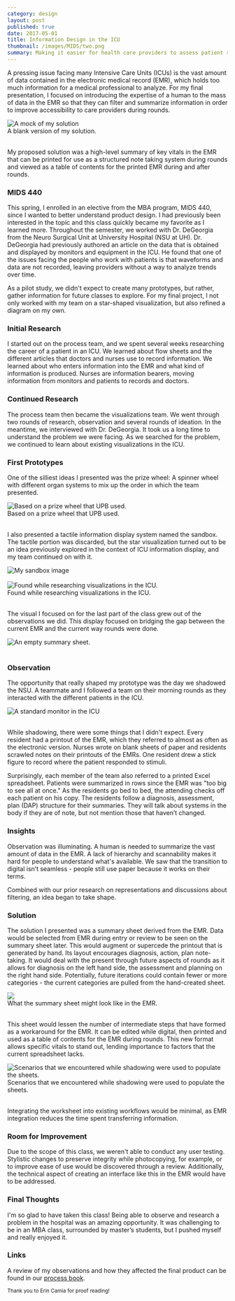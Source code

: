 ```yaml
---
category: design
layout: post
published: true
date: 2017-05-01
title: Information Design in the ICU
thumbnail: /images/MIDS/two.png
summary: Making it easier for health care providers to assess patient status using EMR data.
---
```

A pressing issue facing many Intensive Care Units (ICUs) is the vast amount of data contained in the electronic medical record (EMR), which holds too much information for a medical professional to analyze. For my final presentation, I focused on introducing the expertise of a human to the mass of data in the EMR so that they can filter and summarize information in order to improve accessibility to care providers during rounds.

<div class = "post-image">
<img alt ="A mock of my solution" src="/images/MIDS/printed.jpg"> <br/>
A blank version of my solution.
</div>
<br/>

My proposed solution was a high-level summary of key vitals in the EMR that can be printed for use as a structured note taking system during rounds and viewed as a table of contents for the printed EMR during and after rounds.

### MIDS 440
This spring, I enrolled in an elective from the MBA program, MIDS 440, since I wanted to better understand product design. I had previously been interested in the topic and this class quickly became my favorite as I learned more. Throughout the semester, we worked with Dr. DeGeorgia from the Neuro Surgical Unit at University Hospital (NSU at UH). Dr. DeGeorgia had previously authored an article on the data that is obtained and displayed by monitors and equipment in the ICU. He found that one of the issues facing the people who work with patients is that waveforms and data are not recorded, leaving providers without a way to analyze trends over time. 

As a pilot study, we didn't expect to create many prototypes, but rather, gather information for future classes to explore. For my final project, I not only worked with my team on a star-shaped visualization, but also refined a diagram on my own. 

### Initial Research
I started out on the process team, and we spent several weeks researching the career of a patient in an ICU. We learned about flow sheets and the different articles that doctors and nurses use to record information. We learned about who enters information into the EMR and what kind of information is produced. Nurses are information bearers, moving information from monitors and patients to records and doctors.

### Continued Research
The process team then became the visualizations team. We went through two rounds of research, observation and several rounds of ideation. In the meantime, we interviewed with Dr. DeGeorgia. It took us a long time to understand the problem we were facing. As we searched for the problem, we continued to learn about existing visualizations in the ICU.

### First Prototypes
One of the silliest ideas I presented was the prize wheel: A spinner wheel with different organ systems to mix up the order in which the team presented. 

<div class = "post-image">
<img alt ="Based on a prize wheel that UPB used." src= "/images/MIDS/prizewheel.png"/> <br/>
Based on a prize wheel that UPB used.
</div>
<br/>

I also presented a tactile information display system named the sandbox. The tactile portion was discarded, but the star visualization turned out to be an idea previously explored in the context of ICU information display, and my team continued on with it. 

<div class = "post-image">
<img alt ="My sandbox image" src= "/images/MIDS/sandbox.png"/> <br/>
</div>
<br/>

<div class = "post-image">
<img alt ="Found while researching visualizations in the ICU." src= "/images/MIDS/Zoom Star.jpg"/> <br/>
Found while researching visualizations in the ICU.
</div>
<br/>

The visual I focused on for the last part of the class grew out of the observations we did. This display focused on bridging the gap between the current EMR and the current way rounds were done.


<div class = "post-image">
<img alt ="An empty summary sheet." sec="/images/MIDS/one.png"> <br/>
</div>
<br/>


### Observation
The opportunity that really shaped my prototype was the day we shadowed the NSU. A teammate and I followed a team on their morning rounds as they interacted with the different patients in the ICU.

<div class = "post-image">
<img alt="A standard monitor in the ICU" src="/images/MIDS/philips.jpg"> <br/>
</div>
<br/>

While shadowing, there were some things that I didn't expect. Every resident had a printout of the EMR, which they referred to almost as often as the electronic version. Nurses wrote on blank sheets of paper and residents scrawled notes on their printouts of the EMRs. One resident drew a stick figure to record where the patient responded to stimuli.

Surprisingly, each member of the team also referred to a printed Excel spreadsheet. Patients were summarized in rows since the EMR was "too big to see all at once." As the residents go bed to bed, the attending checks off each patient on his copy. The residents follow a diagnosis, assessment, plan (DAP) structure for their summaries. They will talk about systems in the body if they are of note, but not mention those that haven’t changed.

### Insights
Observation was illuminating. A human is needed to summarize the vast amount of data in the EMR. A lack of hierarchy and scannability makes it hard for people to understand what's available. We saw that the transition to digital isn’t seamless - people still use paper because it works on their terms. 

Combined with our prior research on representations and discussions about filtering, an idea began to take shape.

### Solution
The solution I presented was a summary sheet derived from the EMR. Data would be selected from EMR during entry or review to be seen on the summary sheet later. This would augment or supercede the printout that is generated by hand. Its layout encourages diagnosis, action, plan note-taking. It would deal with the present through future aspects of rounds as it allows for diagnosis on the left hand side, the assessment and planning on the right hand side. Potentially, future iterations could contain fewer or more categories - the current categories are pulled from the hand-created sheet.

<div class = "post-image">
<img src="What the summary sheet might look like in the EMR." src="/images/MIDS/blank.png"> <br/>
What the summary sheet might look like in the EMR.
</div>
<br/>

This sheet would lessen the number of intermediate steps that have formed as a workaround for the EMR. It can be edited while digital, then printed and used as a table of contents for the EMR during rounds. This new format allows specific vitals to stand out, lending importance to factors that the current spreadsheet lacks. 

<div class = "post-image">
<img alt="Scenarios that we encountered while shadowing were used to populate the sheets." src="/images/MIDS/two.png"> <br/>
Scenarios that we encountered while shadowing were used to populate the sheets.
</div>
<br/>

Integrating the worksheet into existing workflows would be minimal, as EMR integration reduces the time spent transferring information. 

### Room for Improvement
Due to the scope of this class, we weren't able to conduct any user testing. Stylistic changes to preserve integrity while photocopying, for example, or to improve ease of use would be discovered through a review. Additionally, the technical aspect of creating an interface like this in the EMR would have to be addressed.

### Final Thoughts
I'm so glad to have taken this class! Being able to observe and research a problem in the hospital was an amazing opportunity. It was challenging to be in an MBA class, surrounded by master’s students, but I pushed myself and really enjoyed it.

### Links
A review of my observations and how they affected the final product can be found in our [process book](https://docs.google.com/document/d/1ygEZqHq1p7NlZE3QZc8rBZPk-Fn372FiNuSokyNOG58/edit?usp=sharing).

<small> Thank you to Erin Camia for proof reading!</small>